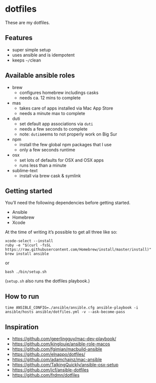 # dotfiles
These are my dotfiles.

## Features
- super simple setup
- uses ansible and is idempotent
- keeps ```~/```clean

## Available ansible roles
- brew
	- configures homebrew includings casks
	- needs ca. 12 mins to complete
- mas
	- takes care of apps installed via Mac App Store
	- needs a minute max to complete
- duti
	- set default app associations via ```duti```
	- needs a few seconds to complete
	- note: ```duti```seems to not properly work on Big Sur
- npm
	- install the few global npm packages that I use
	- only a few seconds runtime
- osx
	- set lots of defaults for OSX and OSX apps
	- runs less than a minute
- sublime-text
	- install via brew cask & symlink

## Getting started
You’ll need the following dependencies before getting started.

- Ansible
- Homebrew
- Xcode

At the time of writing it’s possible to get all three like so:

```
xcode-select --install
ruby -e "$(curl -fsSL https://raw.githubusercontent.com/Homebrew/install/master/install)"
brew install ansible
```

or

```
bash ./bin/setup.sh
```

(```setup.sh``` also runs the dotfiles playbook.)

## How to run
```
time ANSIBLE_CONFIG=./ansible/ansible.cfg ansible-playbook -i ansible/hosts ansible/dotfiles.yml -v --ask-become-pass
```

## Inspiration
- https://github.com/geerlingguy/mac-dev-playbook/
- https://github.com/kinglouie/ansible-role-macos
- https://github.com/fgimian/macbuild-ansible
- https://github.com/elnappo/dotfiles/
- https://github.com/adamchainz/mac-ansible
- https://github.com/TalkingQuickly/ansible-osx-setup
- https://github.com/jcf/ansible-dotfiles
- https://github.com/frdmn/dotfiles

